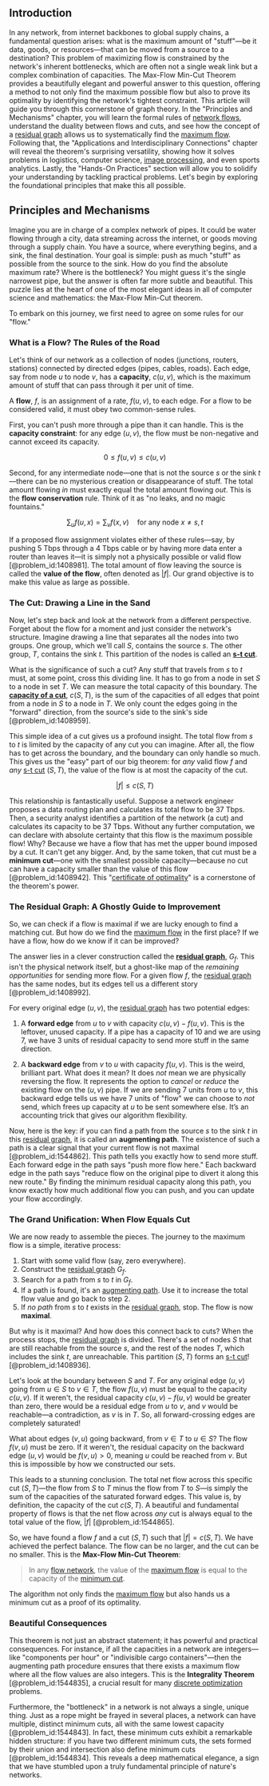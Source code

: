 ## Introduction
In any network, from internet backbones to global supply chains, a fundamental question arises: what is the maximum amount of "stuff"—be it data, goods, or resources—that can be moved from a source to a destination? This problem of maximizing flow is constrained by the network's inherent bottlenecks, which are often not a single weak link but a complex combination of capacities. The Max-Flow Min-Cut Theorem provides a beautifully elegant and powerful answer to this question, offering a method to not only find the maximum possible flow but also to prove its optimality by identifying the network's tightest constraint. This article will guide you through this cornerstone of graph theory. In the "Principles and Mechanisms" chapter, you will learn the formal rules of [network flows](@article_id:268306), understand the duality between flows and cuts, and see how the concept of a [residual graph](@article_id:272602) allows us to systematically find the [maximum flow](@article_id:177715). Following that, the "Applications and Interdisciplinary Connections" chapter will reveal the theorem's surprising versatility, showing how it solves problems in logistics, computer science, [image processing](@article_id:276481), and even sports analytics. Lastly, the "Hands-On Practices" section will allow you to solidify your understanding by tackling practical problems. Let's begin by exploring the foundational principles that make this all possible.

## Principles and Mechanisms

Imagine you are in charge of a complex network of pipes. It could be water flowing through a city, data streaming across the internet, or goods moving through a supply chain. You have a source, where everything begins, and a sink, the final destination. Your goal is simple: push as much "stuff" as possible from the source to the sink. How do you find the absolute maximum rate? Where is the bottleneck? You might guess it's the single narrowest pipe, but the answer is often far more subtle and beautiful. This puzzle lies at the heart of one of the most elegant ideas in all of computer science and mathematics: the Max-Flow Min-Cut theorem.

To embark on this journey, we first need to agree on some rules for our "flow."

### What is a Flow? The Rules of the Road

Let's think of our network as a collection of nodes (junctions, routers, stations) connected by directed edges (pipes, cables, roads). Each edge, say from node $u$ to node $v$, has a **capacity**, $c(u,v)$, which is the maximum amount of stuff that can pass through it per unit of time.

A **flow**, $f$, is an assignment of a rate, $f(u,v)$, to each edge. For a flow to be considered valid, it must obey two common-sense rules.

First, you can't push more through a pipe than it can handle. This is the **capacity constraint**: for any edge $(u,v)$, the flow must be non-negative and cannot exceed its capacity.

$$0 \le f(u,v) \le c(u,v)$$

Second, for any intermediate node—one that is not the source $s$ or the sink $t$—there can be no mysterious creation or disappearance of stuff. The total amount flowing *in* must exactly equal the total amount flowing *out*. This is the **flow conservation** rule. Think of it as "no leaks, and no magic fountains."

$$ \sum_{u} f(u,x) = \sum_{v} f(x,v) \quad \text{for any node } x \neq s, t $$

If a proposed flow assignment violates either of these rules—say, by pushing 5 Tbps through a 4 Tbps cable or by having more data enter a router than leaves it—it is simply not a physically possible or valid flow [@problem_id:1408981]. The total amount of flow leaving the source is called the **value of the flow**, often denoted as $|f|$. Our grand objective is to make this value as large as possible.

### The Cut: Drawing a Line in the Sand

Now, let's step back and look at the network from a different perspective. Forget about the flow for a moment and just consider the network's structure. Imagine drawing a line that separates all the nodes into two groups. One group, which we'll call $S$, contains the source $s$. The other group, $T$, contains the sink $t$. This partition of the nodes is called an **[s-t cut](@article_id:276033)**.

What is the significance of such a cut? Any stuff that travels from $s$ to $t$ must, at some point, cross this dividing line. It has to go from a node in set $S$ to a node in set $T$. We can measure the total capacity of this boundary. The **[capacity of a cut](@article_id:261056)**, $c(S,T)$, is the sum of the capacities of all edges that point from a node in $S$ to a node in $T$. We only count the edges going in the "forward" direction, from the source's side to the sink's side [@problem_id:1408959].

This simple idea of a cut gives us a profound insight. The total flow from $s$ to $t$ is limited by the capacity of any cut you can imagine. After all, the flow has to get across the boundary, and the boundary can only handle so much. This gives us the "easy" part of our big theorem: for *any* valid flow $f$ and *any* [s-t cut](@article_id:276033) $(S,T)$, the value of the flow is at most the capacity of the cut.

$$ |f| \le c(S,T) $$

This relationship is fantastically useful. Suppose a network engineer proposes a data routing plan and calculates its total flow to be 37 Tbps. Then, a security analyst identifies a partition of the network (a cut) and calculates its capacity to be 37 Tbps. Without any further computation, we can declare with absolute certainty that this flow is the maximum possible flow! Why? Because we have a flow that has met the upper bound imposed by a cut. It can't get any bigger. And, by the same token, that cut must be a **minimum cut**—one with the smallest possible capacity—because no cut can have a capacity smaller than the value of this flow [@problem_id:1408942]. This "[certificate of optimality](@article_id:178311)" is a cornerstone of the theorem's power.

### The Residual Graph: A Ghostly Guide to Improvement

So, we can check if a flow is maximal if we are lucky enough to find a matching cut. But how do we find the [maximum flow](@article_id:177715) in the first place? If we have a flow, how do we know if it can be improved?

The answer lies in a clever construction called the **[residual graph](@article_id:272602)**, $G_f$. This isn't the physical network itself, but a ghost-like map of the *remaining opportunities* for sending more flow. For a given flow $f$, the [residual graph](@article_id:272602) has the same nodes, but its edges tell us a different story [@problem_id:1408992].

For every original edge $(u,v)$, the [residual graph](@article_id:272602) has two potential edges:

1.  A **forward edge** from $u$ to $v$ with capacity $c(u,v) - f(u,v)$. This is the leftover, unused capacity. If a pipe has a capacity of 10 and we are using 7, we have 3 units of residual capacity to send more stuff in the same direction.

2.  A **backward edge** from $v$ to $u$ with capacity $f(u,v)$. This is the weird, brilliant part. What does it mean? It does *not* mean we are physically reversing the flow. It represents the option to *cancel* or *reduce* the existing flow on the $(u,v)$ pipe. If we are sending 7 units from $u$ to $v$, this backward edge tells us we have 7 units of "flow" we can choose to *not* send, which frees up capacity at $u$ to be sent somewhere else. It’s an accounting trick that gives our algorithm flexibility.

Now, here is the key: if you can find a path from the source $s$ to the sink $t$ in this [residual graph](@article_id:272602), it is called an **augmenting path**. The existence of such a path is a clear signal that your current flow is not maximal [@problem_id:1544862]. This path tells you exactly how to send more stuff. Each forward edge in the path says "push more flow here." Each backward edge in the path says "reduce flow on the original pipe to divert it along this new route." By finding the minimum residual capacity along this path, you know exactly how much additional flow you can push, and you can update your flow accordingly.

### The Grand Unification: When Flow Equals Cut

We are now ready to assemble the pieces. The journey to the maximum flow is a simple, iterative process:

1.  Start with some valid flow (say, zero everywhere).
2.  Construct the [residual graph](@article_id:272602) $G_f$.
3.  Search for a path from $s$ to $t$ in $G_f$.
4.  If a path is found, it's an [augmenting path](@article_id:271984). Use it to increase the total flow value and go back to step 2.
5.  If *no path* from $s$ to $t$ exists in the [residual graph](@article_id:272602), stop. The flow is now **maximal**.

But why is it maximal? And how does this connect back to cuts? When the process stops, the [residual graph](@article_id:272602) is divided. There's a set of nodes $S$ that are still reachable from the source $s$, and the rest of the nodes $T$, which includes the sink $t$, are unreachable. This partition $(S,T)$ forms an [s-t cut](@article_id:276033)! [@problem_id:1408936].

Let's look at the boundary between $S$ and $T$. For any original edge $(u,v)$ going from $u \in S$ to $v \in T$, the flow $f(u,v)$ must be equal to the capacity $c(u,v)$. If it weren't, the residual capacity $c(u,v) - f(u,v)$ would be greater than zero, there would be a residual edge from $u$ to $v$, and $v$ would be reachable—a contradiction, as $v$ is in $T$. So, all forward-crossing edges are completely saturated!

What about edges $(v,u)$ going backward, from $v \in T$ to $u \in S$? The flow $f(v,u)$ must be zero. If it weren't, the residual capacity on the backward edge $(u,v)$ would be $f(v,u) > 0$, meaning $u$ could be reached from $v$. But this is impossible by how we constructed our sets.

This leads to a stunning conclusion. The total net flow across this specific cut $(S,T)$—the flow from $S$ to $T$ minus the flow from $T$ to $S$—is simply the sum of the capacities of the saturated forward edges. This value is, by definition, the capacity of the cut $c(S,T)$. A beautiful and fundamental property of flows is that the net flow across *any* cut is always equal to the total value of the flow, $|f|$ [@problem_id:1544865].

So, we have found a flow $f$ and a cut $(S,T)$ such that $|f| = c(S,T)$. We have achieved the perfect balance. The flow can be no larger, and the cut can be no smaller. This is the **Max-Flow Min-Cut Theorem**:

> In any [flow network](@article_id:272236), the value of the [maximum flow](@article_id:177715) is equal to the capacity of the [minimum cut](@article_id:276528).

The algorithm not only finds the [maximum flow](@article_id:177715) but also hands us a minimum cut as a proof of its optimality.

### Beautiful Consequences

This theorem is not just an abstract statement; it has powerful and practical consequences. For instance, if all the capacities in a network are integers—like "components per hour" or "indivisible cargo containers"—then the augmenting path procedure ensures that there exists a maximum flow where all the flow values are also integers. This is the **Integrality Theorem** [@problem_id:1544835], a crucial result for many [discrete optimization](@article_id:177898) problems.

Furthermore, the "bottleneck" in a network is not always a single, unique thing. Just as a rope might be frayed in several places, a network can have multiple, distinct minimum cuts, all with the same lowest capacity [@problem_id:1544843]. In fact, these minimum cuts exhibit a remarkable hidden structure: if you have two different minimum cuts, the sets formed by their union and intersection also define minimum cuts [@problem_id:1544834]. This reveals a deep mathematical elegance, a sign that we have stumbled upon a truly fundamental principle of nature's networks.
